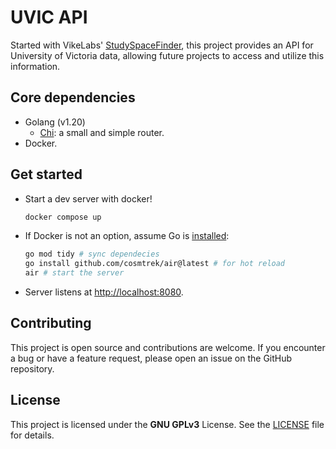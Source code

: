 # UVIC API

Started with VikeLabs'
[StudySpaceFinder](https://github.com/VikeLabs/StudySpaceFinder), this project
provides an API for University of Victoria data, allowing future
projects to access and utilize this information.

## Core dependencies

- Golang (v1.20)
  - [Chi](https://pkg.go.dev/github.com/go-chi/chi@v1.5.4): a small and simple
    router.
- Docker.

## Get started

- Start a dev server with docker!

  ```sh
  docker compose up
  ```

- If Docker is not an option, assume Go is
  [installed](https://go.dev/doc/install):

  ```sh
  go mod tidy # sync dependecies
  go install github.com/cosmtrek/air@latest # for hot reload
  air # start the server
  ```

- Server listens at [http://localhost:8080](http://localhost:8080).

## Contributing

This project is open source and contributions are welcome. If you encounter a
bug or have a feature request, please open an issue on the GitHub repository.

## License

This project is licensed under the **GNU GPLv3** License. See the
[LICENSE](./LICENSE) file for details.
